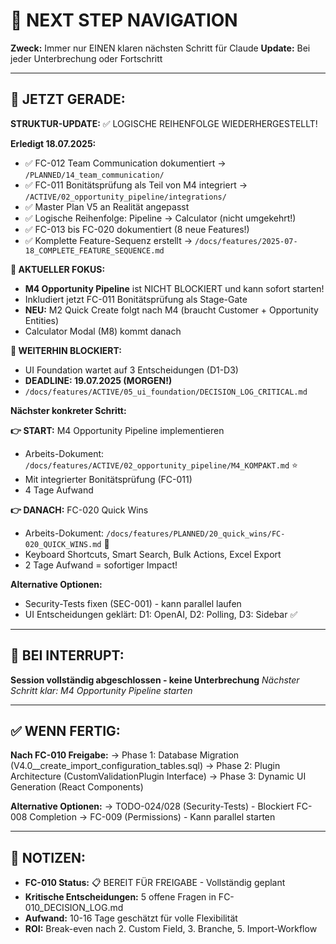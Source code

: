 # 🧭 NEXT STEP NAVIGATION

**Zweck:** Immer nur EINEN klaren nächsten Schritt für Claude
**Update:** Bei jeder Unterbrechung oder Fortschritt

---

## 🎯 JETZT GERADE:

**STRUKTUR-UPDATE:** ✅ LOGISCHE REIHENFOLGE WIEDERHERGESTELLT!

**Erledigt 18.07.2025:**
- ✅ FC-012 Team Communication dokumentiert → `/PLANNED/14_team_communication/`
- ✅ FC-011 Bonitätsprüfung als Teil von M4 integriert → `/ACTIVE/02_opportunity_pipeline/integrations/`
- ✅ Master Plan V5 an Realität angepasst
- ✅ Logische Reihenfolge: Pipeline → Calculator (nicht umgekehrt!)
- ✅ FC-013 bis FC-020 dokumentiert (8 neue Features!)
- ✅ Komplette Feature-Sequenz erstellt → `/docs/features/2025-07-18_COMPLETE_FEATURE_SEQUENCE.md`

**🚀 AKTUELLER FOKUS:**
- **M4 Opportunity Pipeline** ist NICHT BLOCKIERT und kann sofort starten!
- Inkludiert jetzt FC-011 Bonitätsprüfung als Stage-Gate
- **NEU:** M2 Quick Create folgt nach M4 (braucht Customer + Opportunity Entities)
- Calculator Modal (M8) kommt danach

**🚨 WEITERHIN BLOCKIERT:**
- UI Foundation wartet auf 3 Entscheidungen (D1-D3)
- **DEADLINE: 19.07.2025 (MORGEN!)** 
- `/docs/features/ACTIVE/05_ui_foundation/DECISION_LOG_CRITICAL.md`

**Nächster konkreter Schritt:**

**👉 START:** M4 Opportunity Pipeline implementieren
- Arbeits-Dokument: `/docs/features/ACTIVE/02_opportunity_pipeline/M4_KOMPAKT.md` ⭐
- Mit integrierter Bonitätsprüfung (FC-011)
- 4 Tage Aufwand

**👉 DANACH:** FC-020 Quick Wins
- Arbeits-Dokument: `/docs/features/PLANNED/20_quick_wins/FC-020_QUICK_WINS.md` 🚀
- Keyboard Shortcuts, Smart Search, Bulk Actions, Excel Export
- 2 Tage Aufwand = sofortiger Impact!

**Alternative Optionen:**
- Security-Tests fixen (SEC-001) - kann parallel laufen
- UI Entscheidungen geklärt: D1: OpenAI, D2: Polling, D3: Sidebar ✅

---

## 🚨 BEI INTERRUPT:

**Session vollständig abgeschlossen - keine Unterbrechung**
_Nächster Schritt klar: M4 Opportunity Pipeline starten_

---

## ✅ WENN FERTIG:

**Nach FC-010 Freigabe:**
→ Phase 1: Database Migration (V4.0__create_import_configuration_tables.sql)
→ Phase 2: Plugin Architecture (CustomValidationPlugin Interface)
→ Phase 3: Dynamic UI Generation (React Components)

**Alternative Optionen:**
→ TODO-024/028 (Security-Tests) - Blockiert FC-008 Completion
→ FC-009 (Permissions) - Kann parallel starten

---

## 📝 NOTIZEN:

- **FC-010 Status:** 📋 BEREIT FÜR FREIGABE - Vollständig geplant
- **Kritische Entscheidungen:** 5 offene Fragen in FC-010_DECISION_LOG.md
- **Aufwand:** 10-16 Tage geschätzt für volle Flexibilität
- **ROI:** Break-even nach 2. Custom Field, 3. Branche, 5. Import-Workflow